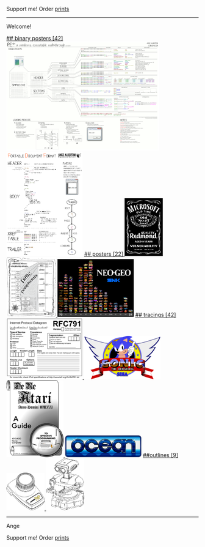 Support me! Order [prints](http://prints.corkami.com/)

---
Welcome!

<a href="binary/README.md">
## binary posters [42]
<img src="binary/PE101.png" width="400"><img src="binary/PDF.png" width="200"></a>

<a href="posters/README.md">
## posters [22]
<img src="posters/MS067OldVuln.png" width="100"> <img src="posters/STM32F40xxx.png" width="130"> <img src="posters/NeoGeo.png" width="200"></a> 

<a href="tracing/README.md">
## tracings [42]
<img src="tracing/rfc791.png" width="200"> <img src="tracing/sonic.png" width="200"> <img src="tracing/DeReAtari.png" width="150"> <img src="tracing/ocean.png" width="200"></a>

<a href="outline/README.md">
##outlines [9]
<img src="outline/AtariCX30.png" width="100"> <img src="outline/rob.png" width="100"></a>

---
Ange

Support me! Order [prints](http://prints.corkami.com/)
